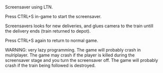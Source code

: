 Screensaver using LTN.

Press CTRL+S in-game to start the screensaver.

Screensavers looks for new deliveries, and glues camera to the train untill the delivery ends (train returned to depot).

Press CTRL+S again to return to normal game.

WARNING: very lazy programming. The game will probably crash in mulriplayer. The game may crash if the player is killed during the screensaver stage and you turn the screensaver off. The game will probably crash if the train being followed is destroyed.
